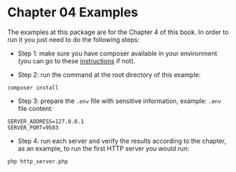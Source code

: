 # Chapter 04 Examples

The examples at this package are for the Chapter 4 of this book. In order to run it you just need to do the following steps:

- Step 1: make sure you have composer available in your environment (you can go to these [instructions](https://getcomposer.org/doc/00-intro.md) if not).

- Step 2: run the command at the root directory of this example:

```shell
composer install
```

- Step 3: prepare the `.env` file with sensitive information, example:
`.env` file content:

```
SERVER_ADDRESS=127.0.0.1
SERVER_PORT=9503
```

- Step 4: run each server and verify the results according to the chapter, as an example, to run the first HTTP server you would run:

```shell
php http_server.php
```